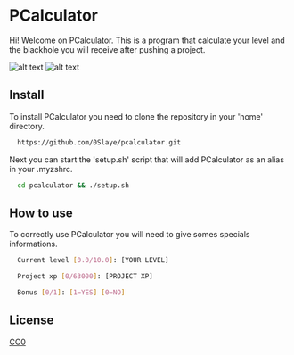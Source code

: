 # PCalculator

Hi! Welcome on PCalculator. This is a program that calculate your level and the blackhole you will receive after pushing a project.

![alt text](https://github.com/0Slaye/pcalculator/tree/main/assets/header.png?raw=true)
![alt text](https://github.com/0Slaye/pcalculator/tree/main/assets/use.png?raw=true)

## Install

To install PCalculator you need to clone the repository in your 'home' directory.

```bash
  https://github.com/0Slaye/pcalculator.git
```
Next you can start the 'setup.sh' script that will add PCalculator as an alias in your .myzshrc.
```bash
  cd pcalculator && ./setup.sh
```

## How to use

To correctly use PCalculator you will need to give somes specials informations.
```bash
  Current level [0.0/10.0]: [YOUR LEVEL]
```
```bash
  Project xp [0/63000]: [PROJECT XP]
```
```bash
  Bonus [0/1]: [1=YES] [0=NO]
```

## License

[CC0](https://choosealicense.com/licenses/cc0/)
